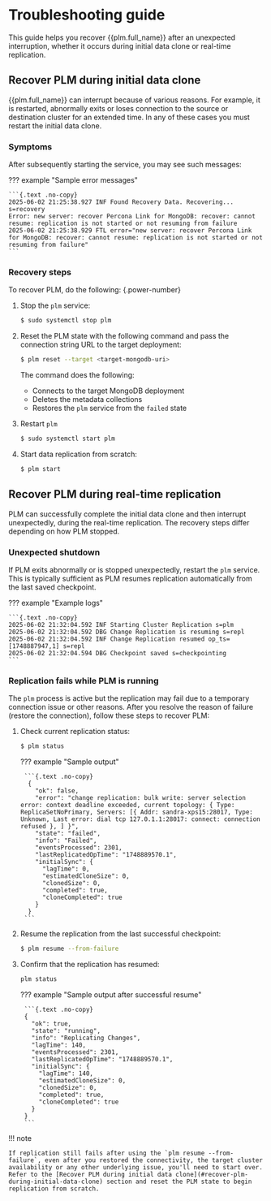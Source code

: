# Troubleshooting guide

This guide helps you recover {{plm.full_name}} after an unexpected interruption, whether it occurs during initial data clone or real-time replication.

## Recover PLM during initial data clone

{{plm.full_name}} can interrupt because of various reasons. For example, it is restarted, abnormally exits or loses connection to the source or destination cluster for an extended time. In any of these cases you must restart the initial data clone.

### Symptoms

After subsequently starting the service, you may see such messages:

??? example "Sample error messages"

    ```{.text .no-copy}
    2025-06-02 21:25:38.927 INF Found Recovery Data. Recovering... s=recovery
    Error: new server: recover Percona Link for MongoDB: recover: cannot resume: replication is not started or not resuming from failure
    2025-06-02 21:25:38.929 FTL error="new server: recover Percona Link for MongoDB: recover: cannot resume: replication is not started or not resuming from failure"
    ```

### Recovery steps 

To recover PLM, do the following:
{.power-number}

1. Stop the `plm` service:

    ```{.bash data-prompt="$"}
    $ sudo systemctl stop plm
    ```

2. Reset the PLM state with the following command and pass the connection string URL to the target deployment:
 
    ```{.bash data-prompt="$"}
    $ plm reset --target <target-mongodb-uri>
    ```

    The command does the following:

    * Connects to the target MongoDB deployment
    * Deletes the metadata collections 
    * Restores the `plm` service from the `failed` state

3. Restart `plm`

    ```{.bash data-prompt="$"}
    $ sudo systemctl start plm
    ```

4. Start data replication from scratch:

    ```{.bash data-prompt="$"}
    $ plm start
    ```

## Recover PLM during real-time replication

PLM can successfully complete the initial data clone and then interrupt unexpectedly, during the real-time replication. The recovery steps differ depending on how PLM stopped.

### Unexpected shutdown

If PLM exits abnormally or is stopped unexpectedly, restart the `plm` service. This is typically sufficient as PLM resumes replication automatically from the last saved checkpoint.

??? example "Example logs"

    ```{.text .no-copy}
    2025-06-02 21:32:04.592 INF Starting Cluster Replication s=plm
    2025-06-02 21:32:04.592 DBG Change Replication is resuming s=repl
    2025-06-02 21:32:04.592 INF Change Replication resumed op_ts=[1748887947,1] s=repl
    2025-06-02 21:32:04.594 DBG Checkpoint saved s=checkpointing
    ```

### Replication fails while PLM is running

The `plm` process is active but the replication may fail due to a temporary connection issue or other reasons. After you resolve the reason of failure (restore the connection), follow these steps to recover PLM:

1. Check current replication status:

    ```{.bash data-prompt="$"}
    $ plm status
    ```

    ??? example "Sample output"
        
        ```{.text .no-copy}
         {
           "ok": false,
           "error": "change replication: bulk write: server selection error: context deadline exceeded, current topology: { Type: ReplicaSetNoPrimary, Servers: [{ Addr: sandra-xps15:28017, Type:          Unknown, Last error: dial tcp 127.0.1.1:28017: connect: connection refused }, ] }",
           "state": "failed",
           "info": "Failed",
           "eventsProcessed": 2301,
           "lastReplicatedOpTime": "1748889570.1",
           "initialSync": {
             "lagTime": 0,
             "estimatedCloneSize": 0,
             "clonedSize": 0,
             "completed": true,
             "cloneCompleted": true
           }
         }
        ```

2. Resume the replication from the last successful checkpoint:
    
    ```{.bash data-prompt="$"}
    $ plm resume --from-failure
    ```

3. Confirm that the replication has resumed:
   
    ```{.bash data-prompt="$"}
    plm status
    ```

    ??? example "Sample output after successful resume"
  
        ```{.text .no-copy}
        {
          "ok": true,
          "state": "running",
          "info": "Replicating Changes",
          "lagTime": 140,
          "eventsProcessed": 2301,
          "lastReplicatedOpTime": "1748889570.1",
          "initialSync": {
            "lagTime": 140,
            "estimatedCloneSize": 0,
            "clonedSize": 0,
            "completed": true,
            "cloneCompleted": true
          }
        }
        ```

!!! note

    If replication still fails after using the `plm resume --from-failure`, even after you restored the connectivity, the target cluster availability or any other underlying issue, you'll need to start over. Refer to the [Recover PLM during initial data clone](#recover-plm-during-initial-data-clone) section and reset the PLM state to begin replication from scratch.

